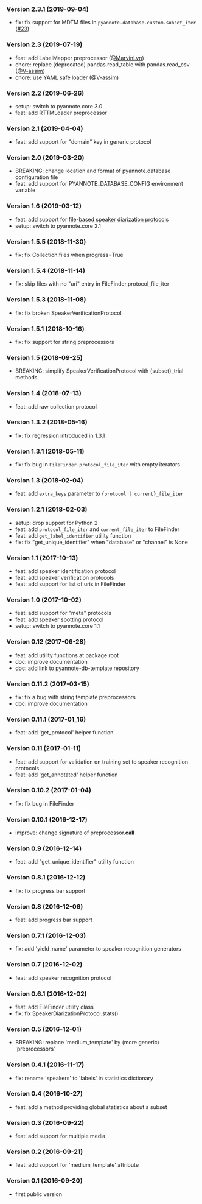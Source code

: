 ### Version 2.3.1 (2019-09-04)

  - fix: fix support for MDTM files in `pyannote.database.custom.subset_iter` ([#23](https://github.com/pyannote/pyannote-database/issues/23))

### Version 2.3 (2019-07-19)

  - feat: add LabelMapper preprocessor ([@MarvinLvn](https://github.com/MarvinLvn))
  - chore: replace (deprecated) pandas.read_table with pandas.read_csv ([@V-assim](https://github.com/V-assim))
  - chore: use YAML safe loader ([@V-assim](https://github.com/V-assim))

### Version 2.2 (2019-06-26)

  - setup: switch to pyannote.core 3.0
  - feat: add RTTMLoader preprocessor
  
### Version 2.1 (2019-04-04)

  - feat: add support for "domain" key in generic protocol

### Version 2.0 (2019-03-20)

  - BREAKING: change location and format of pyannote.database configuration file 
  - feat: add support for PYANNOTE_DATABASE_CONFIG environment variable

### Version 1.6 (2019-03-12)

  - feat: add support for [file-based speaker diarization protocols](https://github.com/pyannote/pyannote-database/tree/develop#generic-speaker-diarization-protocols)
  - setup: switch to pyannote.core 2.1
  
### Version 1.5.5 (2018-11-30)

  - fix: fix Collection.files when progress=True

### Version 1.5.4 (2018-11-14)

  - fix: skip files with no "uri" entry in FileFinder.protocol_file_iter

### Version 1.5.3 (2018-11-08)

  - fix: fix broken SpeakerVerificationProtocol

### Version 1.5.1 (2018-10-16)

  - fix: fix support for string preprocessors

### Version 1.5 (2018-09-25)

  - BREAKING: simplify SpeakerVerificationProtocol with {subset}_trial methods

### Version 1.4 (2018-07-13)

  - feat: add raw collection protocol

### Version 1.3.2 (2018-05-16)

  - fix: fix regression introduced in 1.3.1

### Version 1.3.1 (2018-05-11)

  - fix: fix bug in `FileFinder.protocol_file_iter` with empty iterators

### Version 1.3 (2018-02-04)

  - feat: add `extra_keys` parameter to `{protocol | current}_file_iter`

### Version 1.2.1 (2018-02-03)

  - setup: drop support for Python 2
  - feat: add `protocol_file_iter` and `current_file_iter` to FileFinder
  - feat: add `get_label_identifier` utility function
  - fix: fix "get_unique_identifier" when "database" or "channel" is None

### Version 1.1 (2017-10-13)

  - feat: add speaker identification protocol
  - feat: add speaker verification protocols
  - feat: add support for list of uris in FileFinder

### Version 1.0 (2017-10-02)

  - feat: add support for "meta" protocols
  - feat: add speaker spotting protocol
  - setup: switch to pyannote.core 1.1

### Version 0.12 (2017-06-28)

  - feat: add utility functions at package root
  - doc: improve documentation
  - doc: add link to pyannote-db-template repository

### Version 0.11.2 (2017-03-15)

  - fix: fix a bug with string template preprocessors
  - doc: improve documentation

### Version 0.11.1 (2017-01_16)

  - feat: add 'get_protocol' helper function

### Version 0.11 (2017-01-11)

  - feat: add support for validation on training set to speaker recognition protocols
  - feat: add 'get_annotated' helper function

### Version 0.10.2 (2017-01-04)

  - fix: fix bug in FileFinder

### Version 0.10.1 (2016-12-17)

  - improve: change signature of preprocessor.__call__

### Version 0.9 (2016-12-14)

  - feat: add "get_unique_identifier" utility function

### Version 0.8.1 (2016-12-12)

  - fix: fix progress bar support

### Version 0.8 (2016-12-06)

  - feat: add progress bar support

### Version 0.7.1 (2016-12-03)

  - fix: add 'yield_name' parameter to speaker recognition generators

### Version 0.7 (2016-12-02)

  - feat: add speaker recognition protocol

### Version 0.6.1 (2016-12-02)

  - feat: add FileFinder utility class
  - fix: fix SpeakerDiarizationProtocol.stats()

### Version 0.5 (2016-12-01)

  - BREAKING: replace 'medium_template' by (more generic) 'preprocessors'

### Version 0.4.1 (2016-11-17)

  - fix: rename 'speakers' to 'labels' in statistics dictionary

### Version 0.4 (2016-10-27)

  - feat: add a method providing global statistics about a subset

### Version 0.3 (2016-09-22)

  - feat: add support for multiple media

### Version 0.2 (2016-09-21)

  - feat: add support for 'medium_template' attribute

### Version 0.1 (2016-09-20)

  - first public version
